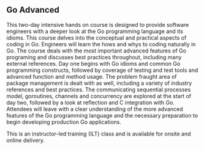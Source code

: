 ## Go Advanced

This two-day intensive hands on course is designed to provide software engineers with a deeper look at the Go programming language and its idioms. This course delves into the conceptual and practical aspects of coding in Go. Engineers will learn the hows and whys to coding naturally in Go. The course deals with the most important advanced features of Go programing and discusses best practices throughout, including many external references. Day one begins with Go idioms and common Go programming constructs, followed by coverage of testing and test tools and advanced function and method usage. The problem fraught area of package management is dealt with as well, including a variety of industry references and best practices. The communicating sequential processes model, goroutines, channels and concurrency are explored at the start of day two, followed by a look at reflection and C integration with Go. Attendees will leave with a clear understanding of the more advanced features of the Go programming language and the necessary preparation to begin developing production Go applications.

This is an instructor-led training (ILT) class and is available for onsite and online delivery.
